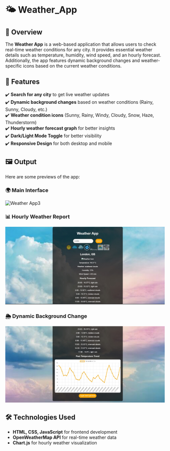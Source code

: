 # 🌤️ Weather_App

## 📌 Overview
The **Weather App** is a web-based application that allows users to check real-time weather conditions for any city. It provides essential weather details such as temperature, humidity, wind speed, and an hourly forecast. Additionally, the app features dynamic background changes and weather-specific icons based on the current weather conditions.

## 🎯 Features
✔️ **Search for any city** to get live weather updates  
✔️ **Dynamic background changes** based on weather conditions (Rainy, Sunny, Cloudy, etc.)  
✔️ **Weather condition icons** (Sunny, Rainy, Windy, Cloudy, Snow, Haze, Thunderstorm)  
✔️ **Hourly weather forecast graph** for better insights  
✔️ **Dark/Light Mode Toggle** for better visibility  
✔️ **Responsive Design** for both desktop and mobile  

## 🖼️ Output
Here are some previews of the app:

### 🌍 Main Interface  
![Weather App3](weather%20app3.jpg)

### 📊 Hourly Weather Report  
![Weather App 1](waether%20app1.jpg)

### 🌦️ Dynamic Background Change  
![Weather App 2](weather%20app%202.jpg)

## 🛠️ Technologies Used
- **HTML, CSS, JavaScript** for frontend development  
- **OpenWeatherMap API** for real-time weather data  
- **Chart.js** for hourly weather visualization  


